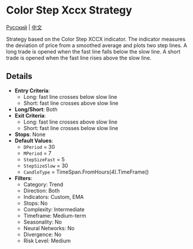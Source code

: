 # Color Step Xccx Strategy
[Русский](README_ru.md) | [中文](README_cn.md)

Strategy based on the Color Step XCCX indicator. The indicator measures the deviation of price from a smoothed average and plots two step lines. A long trade is opened when the fast line falls below the slow line. A short trade is opened when the fast line rises above the slow line.

## Details

- **Entry Criteria**:
  - Long: fast line crosses below slow line
  - Short: fast line crosses above slow line
- **Long/Short**: Both
- **Exit Criteria**:
  - Long: fast line crosses above slow line
  - Short: fast line crosses below slow line
- **Stops**: None
- **Default Values**:
  - `DPeriod` = 30
  - `MPeriod` = 7
  - `StepSizeFast` = 5
  - `StepSizeSlow` = 30
  - `CandleType` = TimeSpan.FromHours(4).TimeFrame()
- **Filters**:
  - Category: Trend
  - Direction: Both
  - Indicators: Custom, EMA
  - Stops: No
  - Complexity: Intermediate
  - Timeframe: Medium-term
  - Seasonality: No
  - Neural Networks: No
  - Divergence: No
  - Risk Level: Medium
